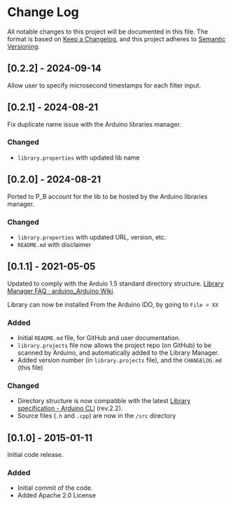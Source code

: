 
# Change Log

All notable changes to this project will be documented in this file.  The format is based on [Keep a Changelog](http://keepachangelog.com/), and this project adheres to [Semantic Versioning](http://semver.org/).

## [0.2.2] - 2024-09-14

Allow user to specify microsecond timestamps for each filter input.  

## [0.2.1] - 2024-08-21

Fix duplicate name issue with the Arduino libraries manager.  

### Changed
- `library.properties` with updated lib name

## [0.2.0] - 2024-08-21

Ported to P_B account for the lib to be hosted by the Arduino libraries manager.  

### Changed
- `library.properties` with updated URL, version, etc.
- `README.md` with disclaimer

## <unreleased> [0.1.1] - 2021-05-05

Updated to comply with the Arduio 1.5 standard directory structure.  [Library Manager FAQ · arduino_Arduino Wiki](https://github.com/arduino/Arduino/wiki/Library-Manager-FAQ).

Library can now be installed From the Arduino IDO, by going to `File > XX`

### Added
- Initial `README.md` file, for GitHub and user documentation.
- `library.projects` file now allows the project repo (on GitHub) to be scanned by Arduino, and automatically added to the Library Manager.
- Added version number (in `library.projects` file), and the `CHANGELOG.md` (this file)

### Changed
- Directory structure is now compatible with the latest [Library specification - Arduino CLI](https://arduino.github.io/arduino-cli/latest/library-specification/) (rev.2.2).
- Source files (`.h` and `.cpp`) are now in the `/src` directory

## [0.1.0] - 2015-01-11

Initial code release.  

### Added
- Initial commit of the code.
- Added Apache 2.0 License
